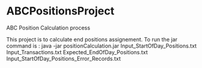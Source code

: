 # ABCPositionsProject
ABC Position Calculation process

This project is to calculate end positions assignement.
To run the jar command is :
java -jar positionCalculation.jar Input_StartOfDay_Positions.txt Input_Transactions.txt Expected_EndOfDay_Positions.txt Input_StartOfDay_Positions_Error_Records.txt
